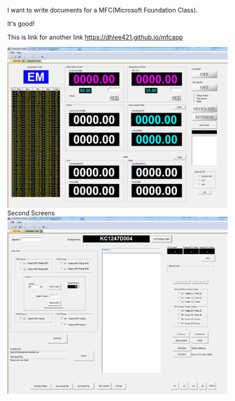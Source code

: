 I want to write documents for a MFC(Microsoft Foundation Class).

It's good!

This is link for another link https://dhlee421.github.io/mfcapp


<img src="\Coset2.PNG">
Second Screens
<img src="\Coset3.PNG">
